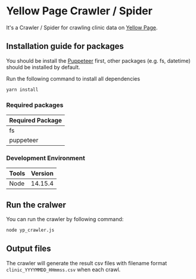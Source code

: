 # Yellow Page Crawler / Spider
It's a Crawler / Spider for crawling clinic data on [Yellow Page](https://www.yp.com.hk).

## Installation guide for packages

You should be install the [Puppeteer](https://pptr.dev/) first, other packages (e.g. fs, datetime) should be installed by default.

Run the following command to install all dependencies
```sh
yarn install
```

### Required packages

Required Package|
----------------|
fs              |
puppeteer       |

### Development Environment
Tools | Version
------|--------
Node  | 14.15.4

## Run the cralwer
You can run the crawler by following command:
```sh
node yp_crawler.js
```

## Output files
The crawler will generate the result csv files with filename format `clinic_YYYYMMDD_HHmmss.csv` when each crawl.